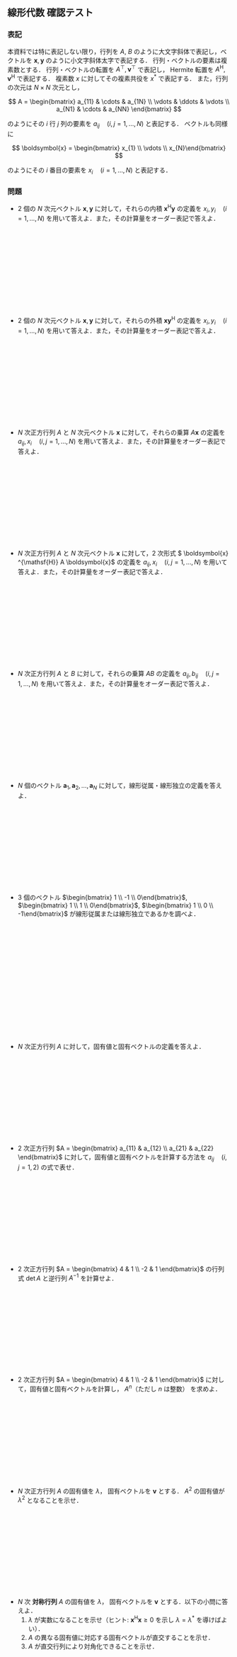 ## 線形代数 確認テスト

### 表記

本資料では特に表記しない限り，行列を $A$, $B$ のように大文字斜体で表記し，ベクトルを $\boldsymbol{x}, \boldsymbol{y}$ のように小文字斜体太字で表記する．
行列・ベクトルの要素は複素数とする．
行列・ベクトルの転置を $A^{\top}, \boldsymbol{v}^{\top}$ で表記し， Hermite 転置を $A^{\mathsf{H}}, \boldsymbol{v}^{\mathsf{H}}$ で表記する．
複素数 $x$ に対してその複素共役を $x^{\ast}$ で表記する．
また，行列の次元は $N\times N$ 次元とし，

$$
A = \begin{bmatrix} a_{11} & \cdots & a_{1N} \\ \vdots & \ddots & \vdots \\ a_{N1} & \cdots & a_{NN} \end{bmatrix}
$$

のようにその $i$ 行 $j$ 列の要素を $a_{ij}\quad (i, j = 1, \dots, N)$ と表記する．
ベクトルも同様に

$$
\boldsymbol{x} = \begin{bmatrix} x_{1} \\ \vdots \\ x_{N}\end{bmatrix}
$$

のようにその $i$ 番目の要素を $x_{i}\quad (i = 1, \dots, N)$ と表記する．

### 問題

- 2 個の $N$ 次元ベクトル $\boldsymbol{x}, \boldsymbol{y}$ に対して，それらの内積 $\boldsymbol{x} ^{\mathsf{H}} \boldsymbol{y}$ の定義を $x_{i}, y_{i}\quad (i = 1, \dots, N)$ を用いて答えよ．また，その計算量をオーダー表記で答えよ．
  <div style="height: 15em;"></div>
- 2 個の $N$ 次元ベクトル $\boldsymbol{x}, \boldsymbol{y}$ に対して，それらの外積 $\boldsymbol{x} \boldsymbol{y} ^{\mathsf{H}}$ の定義を $x_{i}, y_{i}\quad (i = 1, \dots, N)$ を用いて答えよ．また，その計算量をオーダー表記で答えよ．
  <div style="height: 15em;"></div>
- $N$ 次正方行列 $A$ と $N$ 次元ベクトル $\boldsymbol{x}$ に対して，それらの乗算 $A \boldsymbol{x}$ の定義を $a_{ij}, x_{i}\quad (i, j = 1, \dots, N)$ を用いて答えよ．また，その計算量をオーダー表記で答えよ．
  <div style="height: 15em;"></div>
- $N$ 次正方行列 $A$ と $N$ 次元ベクトル $\boldsymbol{x}$ に対して，2 次形式 $ \boldsymbol{x} ^{\mathsf{H}} A \boldsymbol{x}$ の定義を $a_{ij}, x_{i}\quad (i, j = 1, \dots, N)$ を用いて答えよ．また，その計算量をオーダー表記で答えよ．
  <div style="height: 15em;"></div>
- $N$ 次正方行列 $A$ と $B$ に対して，それらの乗算 $A B$ の定義を $a_{ij}, b_{ij}\quad (i, j = 1, \dots, N)$ を用いて答えよ．また，その計算量をオーダー表記で答えよ．
  <div style="height: 15em;"></div>
- $N$ 個のベクトル $\boldsymbol{a}_1, \boldsymbol{a}_2, \dots, \boldsymbol{a}_N$ に対して，線形従属・線形独立の定義を答えよ．
  <div style="height: 15em;"></div>
- $3$ 個のベクトル $\begin{bmatrix} 1 \\ -1 \\ 0\end{bmatrix}$, $\begin{bmatrix} 1 \\ 1 \\ 0\end{bmatrix}$, $\begin{bmatrix} 1 \\ 0 \\ -1\end{bmatrix}$ が線形従属または線形独立であるかを調べよ．
  <div style="height: 20em;"></div>
- $N$ 次正方行列 $A$ に対して，固有値と固有ベクトルの定義を答えよ．
  <div style="height: 15em;"></div>
- 2 次正方行列 $A = \begin{bmatrix} a_{11} & a_{12} \\ a_{21} & a_{22} \end{bmatrix}$ に対して，固有値と固有ベクトルを計算する方法を $a_{ij}\quad (i, j = 1, 2)$ の式で表せ．
  <div style="height: 15em;"></div>
- 2 次正方行列 $A = \begin{bmatrix} 4 & 1 \\ -2 & 1 \end{bmatrix}$ の行列式 $\det A$ と逆行列 $A^{-1}$ を計算せよ．
  <div style="height: 15em;"></div>
- 2 次正方行列 $A = \begin{bmatrix} 4 & 1 \\ -2 & 1 \end{bmatrix}$ に対して，固有値と固有ベクトルを計算し， $A^{n}$（ただし $n$ は整数） を求めよ．
  <div style="height: 15em;"></div>
- $N$ 次正方行列 $A$ の固有値を $\lambda$， 固有ベクトルを $\boldsymbol{v}$ とする． $A ^2$ の固有値が $\lambda ^2$ となることを示せ．
  <div style="height: 15em;"></div>
- $N$ 次 **対称行列** $A$ の固有値を $\lambda$， 固有ベクトルを $\boldsymbol{v}$ とする．以下の小問に答えよ．
  1. $\lambda$ が実数になることを示せ（ヒント: $\boldsymbol{x} ^{\mathsf{H}} \boldsymbol{x} \geq 0$ を示し $\lambda = \lambda ^{\ast}$ を導けばよい）．
  2. $A$ の異なる固有値に対応する固有ベクトルが直交することを示せ．
  3. $A$ が直交行列により対角化できることを示せ．
  <div style="height: 15em;"></div>
- $N$ 次元ベクトル $\boldsymbol{x}$ に対して，
  1. $\lambda$ が実数になることを示せ（ヒント: $\boldsymbol{x} ^{\mathsf{H}} \boldsymbol{x} \geq 0$ を示し $\lambda = \lambda ^{\ast}$ を導けばよい）．
  2. $A$ の異なる固有値に対応する固有ベクトルが直交することを示せ．
  3. $A$ が直交行列により対角化できることを示せ．
  <div style="height: 15em;"></div>
- $N$ 次元行列 $A$ のランクの定義を答えよ．
  <div style="height: 15em;"></div>
- 2 個の $N$ 次元ベクトル $\boldsymbol{x}, \boldsymbol{y}$ に対して，$\boldsymbol{x} \boldsymbol{y} ^{\mathsf{H}}$ のランクを求めよ．
  <div style="height: 15em;"></div>
